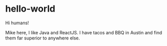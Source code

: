 # hello-world

Hi humans!

Mike here, I like Java and ReactJS. I have tacos and BBQ in Austin and find them far superior to anywhere else.
